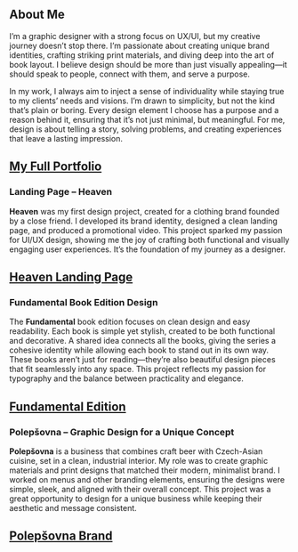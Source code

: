 ## **About Me**  

I’m a graphic designer with a strong focus on UX/UI, but my creative journey doesn’t stop there. I’m passionate about creating unique brand identities, crafting striking print materials, and diving deep into the art of book layout. I believe design should be more than just visually appealing—it should speak to people, connect with them, and serve a purpose.  

In my work, I always aim to inject a sense of individuality while staying true to my clients’ needs and visions. I’m drawn to simplicity, but not the kind that’s plain or boring. Every design element I choose has a purpose and a reason behind it, ensuring that it’s not just minimal, but meaningful. For me, design is about telling a story, solving problems, and creating experiences that leave a lasting impression.  

[My Full Portfolio](https://tomasjindrak.myportfolio.com/work)
---


### **Landing Page – Heaven**  

**Heaven** was my first design project, created for a clothing brand founded by a close friend. I developed its brand identity, designed a clean landing page, and produced a promotional video. This project sparked my passion for UI/UX design, showing me the joy of crafting both functional and visually engaging user experiences. It’s the foundation of my journey as a designer.  

[Heaven Landing Page](https://tomasjindrak.myportfolio.com/landing-page-heaven)
---


### **Fundamental Book Edition Design**  
The **Fundamental** book edition focuses on clean design and easy readability. Each book is simple yet stylish, created to be both functional and decorative. A shared idea connects all the books, giving the series a cohesive identity while allowing each book to stand out in its own way. These books aren’t just for reading—they’re also beautiful design pieces that fit seamlessly into any space. This project reflects my passion for typography and the balance between practicality and elegance.  

[Fundamental Edition](https://tomasjindrak.myportfolio.com/navrh-edice-fundamental)
---


### **Polepšovna – Graphic Design for a Unique Concept**  

**Polepšovna** is a business that combines craft beer with Czech-Asian cuisine, set in a clean, industrial interior. My role was to create graphic materials and print designs that matched their modern, minimalist brand. I worked on menus and other branding elements, ensuring the designs were simple, sleek, and aligned with their overall concept. This project was a great opportunity to design for a unique business while keeping their aesthetic and message consistent.  

[Polepšovna Brand](https://tomasjindrak.myportfolio.com/polepsovna-brand)
---
